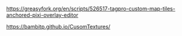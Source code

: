 https://greasyfork.org/en/scripts/526517-tagpro-custom-map-tiles-anchored-pixi-overlay-editor

https://bambitp.github.io/CusomTextures/
